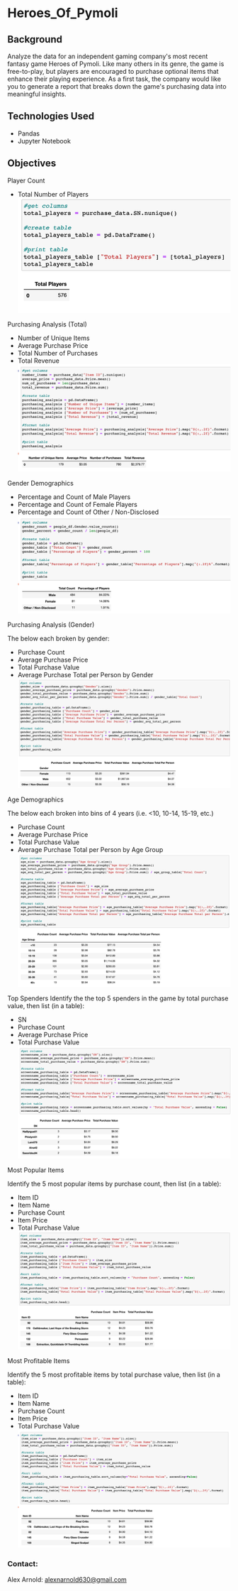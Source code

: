 # Heroes_Of_Pymoli

## Background
Analyze the data for an independent gaming company's most recent fantasy game Heroes of Pymoli.  Like many others in its genre, the game is free-to-play, but players are encouraged to purchase optional items that enhance their playing experience. As a first task, the company would like you to generate a report that breaks down the game's purchasing data into meaningful insights.

## Technologies Used
- Pandas
- Jupyter Notebook

## Objectives
Player Count
- Total Number of Players
![Players](images/player_count.png)

Purchasing Analysis (Total)
- Number of Unique Items
- Average Purchase Price
- Total Number of Purchases
- Total Revenue
![Purchase-Analysis](images/purchase_analysis.png)

Gender Demographics
- Percentage and Count of Male Players
- Percentage and Count of Female Players
- Percentage and Count of Other / Non-Disclosed
![Gender](images/gender_percentage.png)

Purchasing Analysis (Gender)

The below each broken by gender:
- Purchase Count
- Average Purchase Price
- Total Purchase Value
- Average Purchase Total per Person by Gender
![Pruchasing](images/gender_demo.png)

Age Demographics

The below each broken into bins of 4 years (i.e. <10, 10-14, 15-19, etc.)
- Purchase Count
- Average Purchase Price
- Total Purchase Value
- Average Purchase Total per Person by Age Group
![Bins](images/bins.png)

Top Spenders
Identify the the top 5 spenders in the game by total purchase value, then list (in a table):
- SN
- Purchase Count
- Average Purchase Price
- Total Purchase Value
![Top-Spender](images/top_spenders.png)

Most Popular Items

Identify the 5 most popular items by purchase count, then list (in a table):
- Item ID
- Item Name
- Purchase Count
- Item Price
- Total Purchase Value
![Most-Popular](images/most_popular.png)


Most Profitable Items

Identify the 5 most profitable items by total purchase value, then list (in a table):
- Item ID
- Item Name
- Purchase Count
- Item Price
- Total Purchase Value
![Most-Profitable](images/most_profitable.png)

### Contact:
Alex Arnold: alexnarnold630@gmail.com <br>

